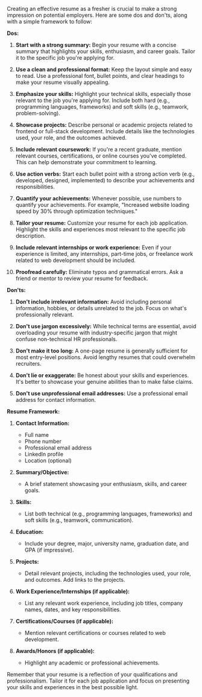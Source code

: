 Creating an effective resume as a fresher is crucial to make a strong impression on potential employers. Here are some dos and don'ts, along with a simple framework to follow:

**Dos:**

1. **Start with a strong summary:** Begin your resume with a concise summary that highlights your skills, enthusiasm, and career goals. Tailor it to the specific job you're applying for.

2. **Use a clean and professional format:** Keep the layout simple and easy to read. Use a professional font, bullet points, and clear headings to make your resume visually appealing.

3. **Emphasize your skills:** Highlight your technical skills, especially those relevant to the job you're applying for. Include both hard (e.g., programming languages, frameworks) and soft skills (e.g., teamwork, problem-solving).

4. **Showcase projects:** Describe personal or academic projects related to frontend or full-stack development. Include details like the technologies used, your role, and the outcomes achieved.

5. **Include relevant coursework:** If you're a recent graduate, mention relevant courses, certifications, or online courses you've completed. This can help demonstrate your commitment to learning.

6. **Use action verbs:** Start each bullet point with a strong action verb (e.g., developed, designed, implemented) to describe your achievements and responsibilities.

7. **Quantify your achievements:** Whenever possible, use numbers to quantify your achievements. For example, "Increased website loading speed by 30% through optimization techniques."

8. **Tailor your resume:** Customize your resume for each job application. Highlight the skills and experiences most relevant to the specific job description.

9. **Include relevant internships or work experience:** Even if your experience is limited, any internships, part-time jobs, or freelance work related to web development should be included.

10. **Proofread carefully:** Eliminate typos and grammatical errors. Ask a friend or mentor to review your resume for feedback.

**Don'ts:**

1. **Don't include irrelevant information:** Avoid including personal information, hobbies, or details unrelated to the job. Focus on what's professionally relevant.

2. **Don't use jargon excessively:** While technical terms are essential, avoid overloading your resume with industry-specific jargon that might confuse non-technical HR professionals.

3. **Don't make it too long:** A one-page resume is generally sufficient for most entry-level positions. Avoid lengthy resumes that could overwhelm recruiters.

4. **Don't lie or exaggerate:** Be honest about your skills and experiences. It's better to showcase your genuine abilities than to make false claims.

5. **Don't use unprofessional email addresses:** Use a professional email address for contact information.

**Resume Framework:**

1. **Contact Information:**

   - Full name
   - Phone number
   - Professional email address
   - LinkedIn profile
   - Location (optional)

2. **Summary/Objective:**

   - A brief statement showcasing your enthusiasm, skills, and career goals.

3. **Skills:**

   - List both technical (e.g., programming languages, frameworks) and soft skills (e.g., teamwork, communication).

4. **Education:**

   - Include your degree, major, university name, graduation date, and GPA (if impressive).

5. **Projects:**

   - Detail relevant projects, including the technologies used, your role, and outcomes. Add links to the projects.

6. **Work Experience/Internships (if applicable):**

   - List any relevant work experience, including job titles, company names, dates, and key responsibilities.

7. **Certifications/Courses (if applicable):**

   - Mention relevant certifications or courses related to web development.

8. **Awards/Honors (if applicable):**
   - Highlight any academic or professional achievements.

Remember that your resume is a reflection of your qualifications and professionalism. Tailor it for each job application and focus on presenting your skills and experiences in the best possible light.
